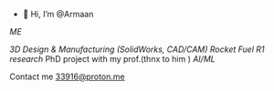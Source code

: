- 👋 Hi, I’m @Armaan

*ME*

*3D Design & Manufacturing (SolidWorks, CAD/CAM)*
*Rocket Fuel R1 research* PhD project with my prof.(thnx to him )
*AI/ML*




Contact me
33916@proton.me

<!---
Armaan-zsh/Armaan-zsh is a ✨ special ✨ repository because its `README.md` (this file) appears on your GitHub profile.
You can click the Preview link to take a look at your changes.
--->
